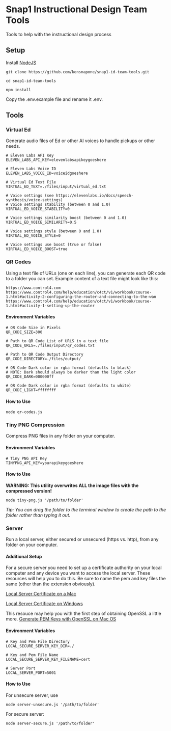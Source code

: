 # Snap1 Instructional Design Team Tools
Tools to help with the instructional design process

## Setup

Install [NodeJS](https://nodejs.org)

```
git clone https://github.com/kensnapone/snap1-id-team-tools.git

cd snap1-id-team-tools

npm install
```
Copy the .env.example file and rename it .env.

## Tools

### Virtual Ed
Generate audio files of Ed or other AI voices to handle pickups or other needs.

```
# Eleven Labs API Key
ELEVEN_LABS_API_KEY=elevenlabsapikeygoeshere

# Eleven Labs Voice ID
ELEVEN_LABS_VOICE_ID=voiceidgoeshere

# Virtual Ed Text File
VIRTUAL_ED_TEXT=./files/input/virtual_ed.txt

# Voice settings (see https://elevenlabs.io/docs/speech-synthesis/voice-settings)
# Voice settings stability (between 0 and 1.0)
VIRTUAL_ED_VOICE_STABILITY=0

# Voice settings similarity boost (between 0 and 1.0)
VIRTUAL_ED_VOICE_SIMILARITY=0.5

# Voice settings style (between 0 and 1.0)
VIRTUAL_ED_VOICE_STYLE=0

# Voice settings use boost (true or false)
VIRTUAL_ED_VOICE_BOOST=true

```

### QR Codes

Using a text file of URLs (one on each line), you can generate each QR code to a folder you can set. Example content of a text file might look like this:

```
https://www.control4.com
https://www.control4.com/help/education/c4ct/v1/workbook/course-1.html#activity-2-configuring-the-router-and-connecting-to-the-wan
https://www.control4.com/help/education/c4ct/v1/workbook/course-1.html#activity-1-setting-up-the-router
```

#### Environment Variables

```
# QR Code Size in Pixels
QR_CODE_SIZE=300

# Path to QR Code List of URLS in a text file
QR_CODE_URLS=./files/input/qr_codes.txt

# Path to QR Code Output Directory
QR_CODE_DIRECTORY=./files/output/

# QR Code Dark color in rgba format (defaults to black)
# NOTE: Dark should always be darker than the light color
QR_CODE_DARK=000000ff

# QR Code Dark color in rgba format (defaults to white)
QR_CODE_LIGHT=ffffffff
```

#### How to Use

```
node qr-codes.js
```

### Tiny PNG Compression

Compress PNG files in any folder on your computer.

#### Environment Variables

```
# Tiny PNG API Key
TINYPNG_API_KEY=yourapikeygoeshere
```

#### How to Use

**WARNING: This utility overwrites ALL the image files with the compressed version!**

```
node tiny-png.js '/path/to/folder'
```

 *Tip: You can drag the folder to the terminal window to create the path to the folder rather than typing it out.*



### Server

Run a local server, either secured or unsecured (https vs. http), from any folder on your computer.

#### Additional Setup

For a secure server you need to set up a certificate authority on your local computer and any device you want to access the local server. These resources will help you to do this. Be sure to name the pem and key files the same (other than the extension obviously).

[Local Server Certificate on a Mac](https://www.youtube.com/watch?v=sR4_YISXNZE)

[Local Server Certificate on Windows](https://www.youtube.com/watch?v=dDU178Uezc0)

This resouce may help you with the first step of obtaining OpenSSL a little more.
[Generate PEM Keys with OpenSSL on Mac OS](https://kentakodashima.medium.com/generate-pem-keys-with-openssl-on-macos-ecac55791373)



#### Environment Variables

```
# Key and Pem File Directory
LOCAL_SECURE_SERVER_KEY_DIR=./

# Key and Pem File Name
LOCAL_SECURE_SERVER_KEY_FILENAME=cert

# Server Port
LOCAL_SERVER_PORT=5001
```

#### How to Use


For unsecure server, use 

```
node server-unsecure.js '/path/to/folder'
```

 For secure server:

```
node server-secure.js '/path/to/folder'
```